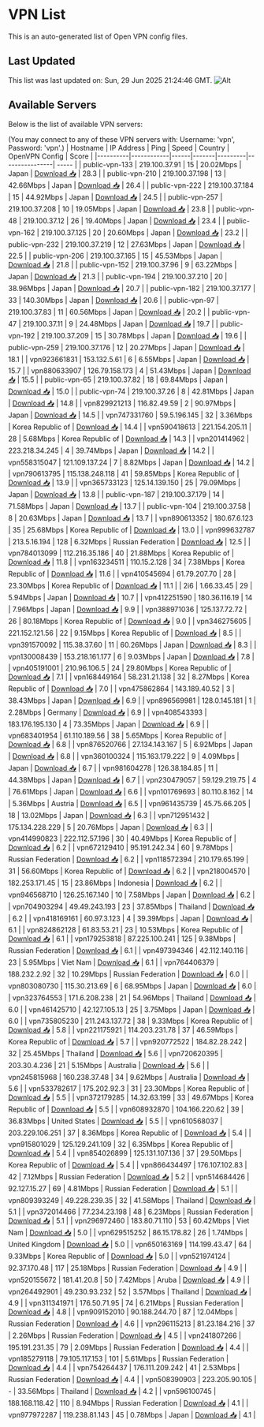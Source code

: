 # VPN List

This is an auto-generated list of Open VPN config files.

## Last Updated

This list was last updated on: Sun, 29 Jun 2025 21:24:46 GMT.
![Alt](https://repobeats.axiom.co/api/embed/186b98318ef1479477931607c1ad7d823f12451f.svg "Repobeats analytics image")

## Available Servers

Below is the list of available VPN servers:

(You may connect to any of these VPN servers with: Username: 'vpn', Password: 'vpn'.)
| Hostname | IP Address | Ping | Speed | Country | OpenVPN Config | Score |
|----------|------------|------|-------|---------|----------------| ----- |
| public-vpn-133 | 219.100.37.91 | 15 | 20.02Mbps | Japan | [Download 📥](./configs/server_0_JP.ovpn) | 28.3 |
| public-vpn-210 | 219.100.37.198 | 13 | 42.66Mbps | Japan | [Download 📥](./configs/server_1_JP.ovpn) | 26.4 |
| public-vpn-222 | 219.100.37.184 | 15 | 44.92Mbps | Japan | [Download 📥](./configs/server_2_JP.ovpn) | 24.5 |
| public-vpn-257 | 219.100.37.208 | 10 | 19.05Mbps | Japan | [Download 📥](./configs/server_3_JP.ovpn) | 23.8 |
| public-vpn-48 | 219.100.37.12 | 26 | 19.40Mbps | Japan | [Download 📥](./configs/server_4_JP.ovpn) | 23.4 |
| public-vpn-162 | 219.100.37.125 | 20 | 20.60Mbps | Japan | [Download 📥](./configs/server_5_JP.ovpn) | 23.2 |
| public-vpn-232 | 219.100.37.219 | 12 | 27.63Mbps | Japan | [Download 📥](./configs/server_6_JP.ovpn) | 22.5 |
| public-vpn-206 | 219.100.37.165 | 15 | 45.53Mbps | Japan | [Download 📥](./configs/server_7_JP.ovpn) | 21.8 |
| public-vpn-152 | 219.100.37.96 | 9 | 63.22Mbps | Japan | [Download 📥](./configs/server_8_JP.ovpn) | 21.3 |
| public-vpn-194 | 219.100.37.210 | 20 | 38.96Mbps | Japan | [Download 📥](./configs/server_9_JP.ovpn) | 20.7 |
| public-vpn-182 | 219.100.37.177 | 33 | 140.30Mbps | Japan | [Download 📥](./configs/server_10_JP.ovpn) | 20.6 |
| public-vpn-97 | 219.100.37.83 | 11 | 60.56Mbps | Japan | [Download 📥](./configs/server_11_JP.ovpn) | 20.2 |
| public-vpn-47 | 219.100.37.11 | 9 | 24.48Mbps | Japan | [Download 📥](./configs/server_12_JP.ovpn) | 19.7 |
| public-vpn-192 | 219.100.37.209 | 15 | 30.78Mbps | Japan | [Download 📥](./configs/server_13_JP.ovpn) | 19.6 |
| public-vpn-259 | 219.100.37.176 | 12 | 20.27Mbps | Japan | [Download 📥](./configs/server_14_JP.ovpn) | 18.1 |
| vpn923661831 | 153.132.5.61 | 6 | 6.55Mbps | Japan | [Download 📥](./configs/server_15_JP.ovpn) | 15.7 |
| vpn880633907 | 126.79.158.173 | 4 | 51.43Mbps | Japan | [Download 📥](./configs/server_16_JP.ovpn) | 15.5 |
| public-vpn-65 | 219.100.37.82 | 18 | 69.84Mbps | Japan | [Download 📥](./configs/server_17_JP.ovpn) | 15.0 |
| public-vpn-74 | 219.100.37.26 | 8 | 42.81Mbps | Japan | [Download 📥](./configs/server_18_JP.ovpn) | 14.8 |
| vpn829921213 | 116.82.49.59 | 2 | 90.97Mbps | Japan | [Download 📥](./configs/server_19_JP.ovpn) | 14.5 |
| vpn747331760 | 59.5.196.145 | 32 | 3.36Mbps | Korea Republic of | [Download 📥](./configs/server_20_KR.ovpn) | 14.4 |
| vpn590418613 | 221.154.205.11 | 28 | 5.68Mbps | Korea Republic of | [Download 📥](./configs/server_21_KR.ovpn) | 14.3 |
| vpn201414962 | 223.218.34.245 | 4 | 39.74Mbps | Japan | [Download 📥](./configs/server_22_JP.ovpn) | 14.2 |
| vpn558315047 | 121.109.137.24 | 7 | 8.82Mbps | Japan | [Download 📥](./configs/server_23_JP.ovpn) | 14.2 |
| vpn790613795 | 115.138.248.118 | 41 | 59.85Mbps | Korea Republic of | [Download 📥](./configs/server_24_KR.ovpn) | 13.9 |
| vpn365733123 | 125.14.139.150 | 25 | 79.09Mbps | Japan | [Download 📥](./configs/server_25_JP.ovpn) | 13.8 |
| public-vpn-187 | 219.100.37.179 | 14 | 71.58Mbps | Japan | [Download 📥](./configs/server_26_JP.ovpn) | 13.7 |
| public-vpn-104 | 219.100.37.58 | 8 | 20.63Mbps | Japan | [Download 📥](./configs/server_27_JP.ovpn) | 13.7 |
| vpn890613352 | 180.67.6.123 | 35 | 25.68Mbps | Korea Republic of | [Download 📥](./configs/server_28_KR.ovpn) | 13.0 |
| vpn999632787 | 213.5.16.194 | 128 | 6.32Mbps | Russian Federation | [Download 📥](./configs/server_29_RU.ovpn) | 12.5 |
| vpn784013099 | 112.216.35.186 | 40 | 21.88Mbps | Korea Republic of | [Download 📥](./configs/server_30_KR.ovpn) | 11.8 |
| vpn163234511 | 110.15.2.128 | 34 | 7.38Mbps | Korea Republic of | [Download 📥](./configs/server_31_KR.ovpn) | 11.6 |
| vpn410545694 | 61.79.207.70 | 28 | 23.30Mbps | Korea Republic of | [Download 📥](./configs/server_32_KR.ovpn) | 11.1 |
| 2i6 | 1.66.33.45 | 29 | 5.94Mbps | Japan | [Download 📥](./configs/server_33_JP.ovpn) | 10.7 |
| vpn412251590 | 180.36.116.19 | 14 | 7.96Mbps | Japan | [Download 📥](./configs/server_34_JP.ovpn) | 9.9 |
| vpn388971036 | 125.137.72.72 | 26 | 80.18Mbps | Korea Republic of | [Download 📥](./configs/server_35_KR.ovpn) | 9.0 |
| vpn346275605 | 221.152.121.56 | 22 | 9.15Mbps | Korea Republic of | [Download 📥](./configs/server_36_KR.ovpn) | 8.5 |
| vpn391570092 | 115.38.37.60 | 11 | 60.26Mbps | Japan | [Download 📥](./configs/server_37_JP.ovpn) | 8.3 |
| vpn130008439 | 153.218.161.177 | 6 | 9.03Mbps | Japan | [Download 📥](./configs/server_38_JP.ovpn) | 7.8 |
| vpn405191001 | 210.96.106.5 | 24 | 29.80Mbps | Korea Republic of | [Download 📥](./configs/server_39_KR.ovpn) | 7.1 |
| vpn168449164 | 58.231.21.138 | 32 | 8.27Mbps | Korea Republic of | [Download 📥](./configs/server_40_KR.ovpn) | 7.0 |
| vpn475862864 | 143.189.40.52 | 3 | 38.43Mbps | Japan | [Download 📥](./configs/server_41_JP.ovpn) | 6.9 |
| vpn896569981 | 128.0.145.181 | 1 | 2.28Mbps | Germany | [Download 📥](./configs/server_42_DE.ovpn) | 6.9 |
| vpn408543393 | 183.176.195.130 | 4 | 73.35Mbps | Japan | [Download 📥](./configs/server_43_JP.ovpn) | 6.9 |
| vpn683401954 | 61.110.189.56 | 38 | 5.65Mbps | Korea Republic of | [Download 📥](./configs/server_44_KR.ovpn) | 6.8 |
| vpn876520766 | 27.134.143.167 | 5 | 6.92Mbps | Japan | [Download 📥](./configs/server_45_JP.ovpn) | 6.8 |
| vpn360100324 | 115.163.179.222 | 9 | 4.09Mbps | Japan | [Download 📥](./configs/server_46_JP.ovpn) | 6.7 |
| vpn981604278 | 126.38.184.85 | 11 | 44.38Mbps | Japan | [Download 📥](./configs/server_47_JP.ovpn) | 6.7 |
| vpn230479057 | 59.129.219.75 | 4 | 76.61Mbps | Japan | [Download 📥](./configs/server_48_JP.ovpn) | 6.6 |
| vpn101769693 | 80.110.8.162 | 14 | 5.36Mbps | Austria | [Download 📥](./configs/server_49_AT.ovpn) | 6.5 |
| vpn961435739 | 45.75.66.205 | 18 | 13.02Mbps | Japan | [Download 📥](./configs/server_50_JP.ovpn) | 6.3 |
| vpn712951432 | 175.134.228.229 | 5 | 20.76Mbps | Japan | [Download 📥](./configs/server_51_JP.ovpn) | 6.3 |
| vpn414990823 | 222.112.57.196 | 30 | 40.49Mbps | Korea Republic of | [Download 📥](./configs/server_52_KR.ovpn) | 6.2 |
| vpn672129410 | 95.191.242.34 | 60 | 9.78Mbps | Russian Federation | [Download 📥](./configs/server_53_RU.ovpn) | 6.2 |
| vpn118572394 | 210.179.65.199 | 31 | 56.60Mbps | Korea Republic of | [Download 📥](./configs/server_54_KR.ovpn) | 6.2 |
| vpn218004570 | 182.253.171.45 | 15 | 23.86Mbps | Indonesia | [Download 📥](./configs/server_55_ID.ovpn) | 6.2 |
| vpn946568710 | 126.25.167.140 | 10 | 7.58Mbps | Japan | [Download 📥](./configs/server_56_JP.ovpn) | 6.2 |
| vpn704903294 | 49.49.243.193 | 23 | 37.85Mbps | Thailand | [Download 📥](./configs/server_57_TH.ovpn) | 6.2 |
| vpn418169161 | 60.97.3.123 | 4 | 39.39Mbps | Japan | [Download 📥](./configs/server_58_JP.ovpn) | 6.1 |
| vpn824862128 | 61.83.53.21 | 23 | 10.53Mbps | Korea Republic of | [Download 📥](./configs/server_59_KR.ovpn) | 6.1 |
| vpn179253818 | 87.225.100.241 | 125 | 9.38Mbps | Russian Federation | [Download 📥](./configs/server_60_RU.ovpn) | 6.1 |
| vpn497394346 | 42.112.140.116 | 23 | 5.95Mbps | Viet Nam | [Download 📥](./configs/server_61_VN.ovpn) | 6.1 |
| vpn764406379 | 188.232.2.92 | 32 | 10.29Mbps | Russian Federation | [Download 📥](./configs/server_62_RU.ovpn) | 6.0 |
| vpn803080730 | 115.30.213.69 | 6 | 68.95Mbps | Japan | [Download 📥](./configs/server_63_JP.ovpn) | 6.0 |
| vpn323764553 | 171.6.208.238 | 21 | 54.96Mbps | Thailand | [Download 📥](./configs/server_64_TH.ovpn) | 6.0 |
| vpn461425710 | 42.127.105.13 | 25 | 3.75Mbps | Japan | [Download 📥](./configs/server_65_JP.ovpn) | 6.0 |
| vpn735805230 | 211.243.137.72 | 38 | 9.33Mbps | Korea Republic of | [Download 📥](./configs/server_66_KR.ovpn) | 5.8 |
| vpn221175921 | 114.203.231.78 | 37 | 46.59Mbps | Korea Republic of | [Download 📥](./configs/server_67_KR.ovpn) | 5.7 |
| vpn920772522 | 184.82.28.242 | 32 | 25.45Mbps | Thailand | [Download 📥](./configs/server_68_TH.ovpn) | 5.6 |
| vpn720620395 | 203.30.4.236 | 21 | 5.15Mbps | Australia | [Download 📥](./configs/server_69_AU.ovpn) | 5.6 |
| vpn245815968 | 160.238.37.48 | 34 | 9.62Mbps | Australia | [Download 📥](./configs/server_70_AU.ovpn) | 5.6 |
| vpn533782617 | 175.202.92.3 | 31 | 23.30Mbps | Korea Republic of | [Download 📥](./configs/server_71_KR.ovpn) | 5.5 |
| vpn372179285 | 14.32.63.199 | 33 | 49.67Mbps | Korea Republic of | [Download 📥](./configs/server_72_KR.ovpn) | 5.5 |
| vpn608932870 | 104.166.220.62 | 39 | 36.83Mbps | United States | [Download 📥](./configs/server_73_US.ovpn) | 5.5 |
| vpn610568037 | 203.229.106.251 | 37 | 8.36Mbps | Korea Republic of | [Download 📥](./configs/server_74_KR.ovpn) | 5.4 |
| vpn915801029 | 125.129.241.109 | 32 | 6.35Mbps | Korea Republic of | [Download 📥](./configs/server_75_KR.ovpn) | 5.4 |
| vpn854026899 | 125.131.107.136 | 37 | 29.50Mbps | Korea Republic of | [Download 📥](./configs/server_76_KR.ovpn) | 5.4 |
| vpn866434497 | 176.107.102.83 | 42 | 7.12Mbps | Russian Federation | [Download 📥](./configs/server_77_RU.ovpn) | 5.2 |
| vpn514684426 | 92.127.15.27 | 69 | 4.81Mbps | Russian Federation | [Download 📥](./configs/server_78_RU.ovpn) | 5.1 |
| vpn809393249 | 49.228.239.35 | 32 | 41.58Mbps | Thailand | [Download 📥](./configs/server_79_TH.ovpn) | 5.1 |
| vpn372014466 | 77.234.23.198 | 48 | 6.23Mbps | Russian Federation | [Download 📥](./configs/server_80_RU.ovpn) | 5.1 |
| vpn296972460 | 183.80.71.110 | 53 | 60.42Mbps | Viet Nam | [Download 📥](./configs/server_81_VN.ovpn) | 5.0 |
| vpn629515252 | 86.15.178.82 | 26 | 1.74Mbps | United Kingdom | [Download 📥](./configs/server_82_GB.ovpn) | 5.0 |
| vpn650163169 | 114.199.43.47 | 64 | 9.33Mbps | Korea Republic of | [Download 📥](./configs/server_83_KR.ovpn) | 5.0 |
| vpn521974124 | 92.37.170.48 | 117 | 25.18Mbps | Russian Federation | [Download 📥](./configs/server_84_RU.ovpn) | 4.9 |
| vpn520155672 | 181.41.20.8 | 50 | 7.42Mbps | Aruba | [Download 📥](./configs/server_85_AW.ovpn) | 4.9 |
| vpn264492901 | 49.230.93.232 | 52 | 3.57Mbps | Thailand | [Download 📥](./configs/server_86_TH.ovpn) | 4.9 |
| vpn311341971 | 176.50.71.95 | 74 | 6.21Mbps | Russian Federation | [Download 📥](./configs/server_87_RU.ovpn) | 4.8 |
| vpn909152010 | 90.188.244.70 | 87 | 12.04Mbps | Russian Federation | [Download 📥](./configs/server_88_RU.ovpn) | 4.6 |
| vpn296115213 | 81.23.184.216 | 37 | 2.26Mbps | Russian Federation | [Download 📥](./configs/server_89_RU.ovpn) | 4.5 |
| vpn241807266 | 195.191.231.35 | 79 | 2.09Mbps | Russian Federation | [Download 📥](./configs/server_90_RU.ovpn) | 4.4 |
| vpn185279118 | 79.105.117.153 | 101 | 5.61Mbps | Russian Federation | [Download 📥](./configs/server_91_RU.ovpn) | 4.4 |
| vpn754264437 | 176.111.209.242 | 41 | 2.53Mbps | Russian Federation | [Download 📥](./configs/server_92_RU.ovpn) | 4.4 |
| vpn508390903 | 223.205.90.105 | - | 33.56Mbps | Thailand | [Download 📥](./configs/server_93_TH.ovpn) | 4.2 |
| vpn596100745 | 188.168.118.42 | 110 | 8.94Mbps | Russian Federation | [Download 📥](./configs/server_94_RU.ovpn) | 4.1 |
| vpn977972287 | 119.238.81.143 | 45 | 0.78Mbps | Japan | [Download 📥](./configs/server_95_JP.ovpn) | 4.1 |
